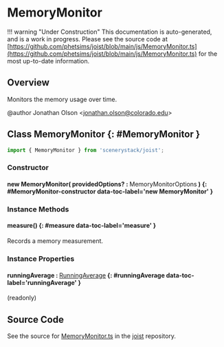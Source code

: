 # MemoryMonitor

!!! warning "Under Construction"
    This documentation is auto-generated, and is a work in progress. Please see the source code at
    [https://github.com/phetsims/joist/blob/main/js/MemoryMonitor.ts](https://github.com/phetsims/joist/blob/main/js/MemoryMonitor.ts) for the most up-to-date information.

## Overview

Monitors the memory usage over time.

@author Jonathan Olson &lt;jonathan.olson@colorado.edu&gt;

## Class MemoryMonitor {: #MemoryMonitor }


```js
import { MemoryMonitor } from 'scenerystack/joist';
```
### Constructor

#### new MemoryMonitor( providedOptions? : <span style="font-weight: 400;">MemoryMonitorOptions</span> ) {: #MemoryMonitor-constructor data-toc-label='new MemoryMonitor' }

### Instance Methods

#### measure() {: #measure data-toc-label='measure' }

Records a memory measurement.

### Instance Properties

#### runningAverage : <span style="font-weight: 400;">[RunningAverage](../dot/RunningAverage.md)</span> {: #runningAverage data-toc-label='runningAverage' }

(readonly)



## Source Code

See the source for [MemoryMonitor.ts](https://github.com/phetsims/joist/blob/main/js/MemoryMonitor.ts) in the [joist](https://github.com/phetsims/joist) repository.
